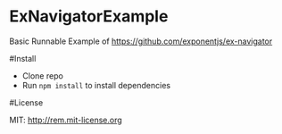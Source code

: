# ExNavigatorExample

Basic Runnable Example of https://github.com/exponentjs/ex-navigator

#Install

* Clone repo
* Run `npm install` to install dependencies

#License

MIT: http://rem.mit-license.org
